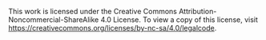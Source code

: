 This work is licensed under the Creative Commons Attribution-Noncommercial-ShareAlike 4.0 License. To view a copy of this license, visit https://creativecommons.org/licenses/by-nc-sa/4.0/legalcode.
